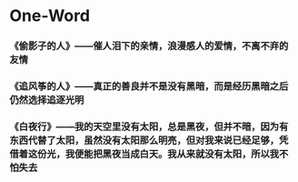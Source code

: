 # One-Word
### 《偷影子的人》——催人泪下的亲情，浪漫感人的爱情，不离不弃的友情
### 《追风筝的人》——真正的善良并不是没有黑暗，而是经历黑暗之后仍然选择追逐光明
### 《白夜行》——我的天空里没有太阳，总是黑夜，但并不暗，因为有东西代替了太阳，虽然没有太阳那么明亮，但对我来说已经足够，凭借着这份光，我便能把黑夜当成白天。我从来就没有太阳，所以我不怕失去


